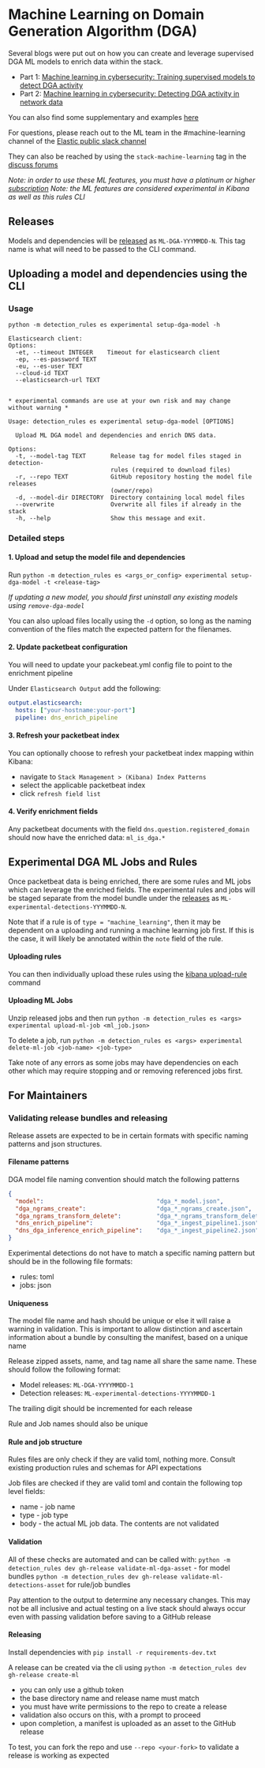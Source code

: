 # Machine Learning on Domain Generation Algorithm (DGA)

Several blogs were put out on how you can create and leverage supervised DGA ML models to enrich data within the stack.
* Part 1: [Machine learning in cybersecurity: Training supervised models to detect DGA activity](https://www.elastic.co/blog/machine-learning-in-cybersecurity-training-supervised-models-to-detect-dga-activity)
* Part 2: [Machine learning in cybersecurity: Detecting DGA activity in network data](https://www.elastic.co/blog/machine-learning-in-cybersecurity-detecting-dga-activity-in-network-data)

You can also find some supplementary and examples [here](https://github.com/elastic/examples/tree/master/Machine%20Learning/DGA%20Detection)

For questions, please reach out to the ML team in the #machine-learning channel of the 
[Elastic public slack channel](https://www.elastic.co/blog/join-our-elastic-stack-workspace-on-slack)

They can also be reached by using the `stack-machine-learning` tag in the [discuss forums](https://discuss.elastic.co/tags/c/elastic-stack/stack-machine-learning)

*Note: in order to use these ML features, you must have a platinum or higher [subscription](https://www.elastic.co/subscriptions)*
*Note: the ML features are considered experimental in Kibana as well as this rules CLI*

## Releases

Models and dependencies will be [released](https://github.com/elastic/detection-rules/releases) as `ML-DGA-YYYMMDD-N`.
This tag name is what will need to be passed to the CLI command.

## Uploading a model and dependencies using the CLI

### Usage

```console
python -m detection_rules es experimental setup-dga-model -h

Elasticsearch client:
Options:
  -et, --timeout INTEGER    Timeout for elasticsearch client
  -ep, --es-password TEXT
  -eu, --es-user TEXT
  --cloud-id TEXT
  --elasticsearch-url TEXT


* experimental commands are use at your own risk and may change without warning *

Usage: detection_rules es experimental setup-dga-model [OPTIONS]

  Upload ML DGA model and dependencies and enrich DNS data.

Options:
  -t, --model-tag TEXT       Release tag for model files staged in detection-
                             rules (required to download files)
  -r, --repo TEXT            GitHub repository hosting the model file releases
                             (owner/repo)
  -d, --model-dir DIRECTORY  Directory containing local model files
  --overwrite                Overwrite all files if already in the stack
  -h, --help                 Show this message and exit.

```

### Detailed steps

#### 1. Upload and setup the model file and dependencies

Run `python -m detection_rules es <args_or_config> experimental setup-dga-model -t <release-tag>`

*If updating a new model, you should first uninstall any existing models using `remove-dga-model`*

You can also upload files locally using the `-d` option, so long as the naming convention of the files match the 
expected pattern for the filenames.

#### 2. Update packetbeat configuration

You will need to update your packebeat.yml config file to point to the enrichment pipeline

Under `Elasticsearch Output` add the following:

```yaml
output.elasticsearch:
  hosts: ["your-hostname:your-port"]
  pipeline: dns_enrich_pipeline
```

#### 3. Refresh your packetbeat index

You can optionally choose to refresh your packetbeat index mapping within Kibana:
* navigate to `Stack Management > (Kibana) Index Patterns` 
* select the applicable packetbeat index
* click `refresh field list`

#### 4. Verify enrichment fields

Any packetbeat documents with the field `dns.question.registered_domain` should now have the enriched data:
`ml_is_dga.*`


## Experimental DGA ML Jobs and Rules

Once packetbeat data is being enriched, there are some rules and ML jobs which can leverage the enriched fields. 
The experimental rules and jobs will be staged separate from the model bundle under the [releases](https://github.com/elastic/detection-rules/releases) 
as `ML-experimental-detections-YYYMMDD-N`.

Note that if a rule is of `type = "machine_learning"`, then it may be dependent on a uploading and running a machine
learning job first. If this is the case, it will likely be annotated within the `note` field of the rule.

#### Uploading rules

You can then individually upload these rules using the [kibana upload-rule](../CLI.md#uploading-rules-to-kibana) command

#### Uploading ML Jobs

Unzip released jobs and then run `python -m detection_rules es <args> experimental upload-ml-job <ml_job.json>`

To delete a job, run `python -m detection_rules es <args> experimental delete-ml-job <job-name> <job-type>`

Take note of any errors as some jobs may have dependencies on each other which may require stopping and or removing
referenced jobs first.


## For Maintainers

### Validating release bundles and releasing

Release assets are expected to be in certain formats with specific naming patterns and json structures.

#### Filename patterns

DGA model file naming convention should match the following patterns

```json
{
  "model":                                "dga_*_model.json",
  "dga_ngrams_create":                    "dga_*_ngrams_create.json",
  "dga_ngrams_transform_delete":          "dga_*_ngrams_transform_delete.json",
  "dns_enrich_pipeline":                  "dga_*_ingest_pipeline1.json",
  "dns_dga_inference_enrich_pipeline":    "dga_*_ingest_pipeline2.json"
}
```

Experimental detections do not have to match a specific naming pattern but should be in the following file formats:
* rules: toml
* jobs: json

#### Uniqueness

The model file name and hash should be unique or else it will raise a warning in validation. This is important to allow 
distinction and ascertain information about a bundle by consulting the manifest, based on a unique name

Release zipped assets, name, and tag name all share the same name. These should follow the following format:
* Model releases: `ML-DGA-YYYYMMDD-1`
* Detection releases: `ML-experimental-detections-YYYYMMDD-1`

The trailing digit should be incremented for each release 

Rule and Job names should also be unique

#### Rule and job structure

Rules files are only check if they are valid toml, nothing more. Consult existing production rules and schemas for API 
expectations

Job files are checked if they are valid toml and contain the following top level fields:
* name - job name
* type - job type
* body - the actual ML job data. The contents are not validated

#### Validation

All of these checks are automated and can be called with:
`python -m detection_rules dev gh-release validate-ml-dga-asset` - for model bundles
`python -m detection_rules dev gh-release validate-ml-detections-asset` for rule/job bundles

Pay attention to the output to determine any necessary changes. This may not be all inclusive and actual testing on a 
live stack should always occur even with passing validation before saving to a GitHub release

#### Releasing

Install dependencies with `pip install -r requirements-dev.txt`

A release can be created via the cli using `python -m detection_rules dev gh-release create-ml`

* you can only use a github token
* the base directory name and release name must match
* you must have write permissions to the repo to create a release
* validation also occurs on this, with a prompt to proceed
* upon completion, a manifest is uploaded as an asset to the GitHub release

To test, you can fork the repo and use `--repo <your-fork>` to validate a release is working as expected
